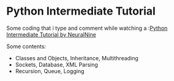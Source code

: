 # Python Intermediate Tutorial

Some coding that i type and comment while watching a :[Python Intermediate Tutorial by NeuralNine](https://youtube.com/playlist?list=PL7yh-TELLS1F3KytMVZRFO-xIo_S2_Jg1)


Some contents:
- Classes and Objects, Inheritance, Multithreading
- Sockets, Database, XML Parsing
- Recursion, Queue, Logging